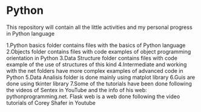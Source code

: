 # Python
This repository will contain all the little activities and my personal progress in Python language

  1.Python basics folder contains files with the basics of Python language
  2.Objects folder contains files with code examples of object programming orientation in Python
  3.Data Structure folder contains files with code example of the use of structures of this kind
  4.Intermediate and working with the net folders have more complex examples of advanced code in Python
  5.Data Analisis folder is done mainly using matplot library
  6.Guis are done using tkinter library
  7.Some of the tutorials have been done following the videos of Sentex in YouTube and the info of 
  his web: pythonprogramming.net. Flask web is a web done following the video tutorials of Corey Shafer in 
  Youtube
